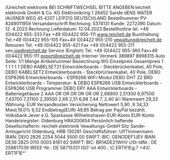 /Ureichelt elektromk BEI SCHRIFTWECHSEL BITTE ANGEBEN teichelt elektronik GmbH & Co. KG Elektronikring 1 26452 Sande dENS WATER lAUSNER WEG 45 4207 LE!PZ!G DEU1SCHLAND Bestellnummer PV- 8249011959 Versandanschrift Rechnung: 5374131 Kunde: 2272390 Datum: 12. 4.2023 Rechnung Lieferdatum: 12.04.2023 Bestellhotline Iel. +49 (0)4422 955-333 Fax +49 (0)4422 955-111 www.reichelt.de Buotihaltung Tel.+49 (0)4422 955-105 Fax+49 (0)4422 955-210 vewaltung@reichelt.de Retouren Tel. +49 (0)4422 955-421 Fax +49 (0)4422 955-211 sen,ioe@relchelt.de Service (English) Tel. +49 (0)4422 955-360 Fax+49 (0)4422 955-111 export@reichelt.de Interner Vermerk 389897 8998315 Auto Seite: 1/1 Menge Artikelnummer Bezeictinung WG Einzelpreis Gesamtpreis 1 1 1 1 1 1 DEBO KABELSET21 Entwicklerboards - Steckbrückenkabel, 40 Pole, DEBO KABELSET2 Entwicklerboards - SteckbrUckenkabel, 40 Pole, DEBO ESP8266 Entwicklerboards - ESP8266 WiFi-Modul DEBO DHT 22 BRD Entwicklerboards - Temperatur- & DEBO ESP8266 USB Entwicklerboards - ESP8266 USB Programmer DEBO ERY AAA Entwicklerboards - Batteriegehäuse 2 AAA OR OR OR OR OR OR 2,68900 2,51300 6,97500 7,43700 7,31100 2,39500 2,69 2,51 6,98 7,44 7, 2,40 âïï Warenwert 29,33 Währung: EUR Versandkosten Versicherung Nettowert 5,90 ,9 34,33 Mwst.19,0% 6,52 Endbetrag(EUR) 49,85 Betrag per PayPal bezahlt. Volksbank Jever e.G. Sparkasse Wilhelmshaven EUR-Konto EUR-Konto Handelsregister: Oldenburg HRA200654 Persönlich haftende Gesellschafterin: reichelt elektronik Vewaltungs-GmbH Sitz Sande- Amtsgericht Oldenburg, HRB 130281 Geschäftsführer: UlfTlmmermann IBAN: DEIO 2826 2254 5044 5500 00 SWIFT: BIC: GENODEF1JEV IBAN: DE36 2825 0110 0003 8161 62 SWIFT: BIC: BR1ADE21WHV USt-ldNr.: DE 259817039 WEEE-Nr.: DE 58715331 ISO' iot 400 ; \\C ERTIFIEg;7 <4\C ERT1F1E^'
